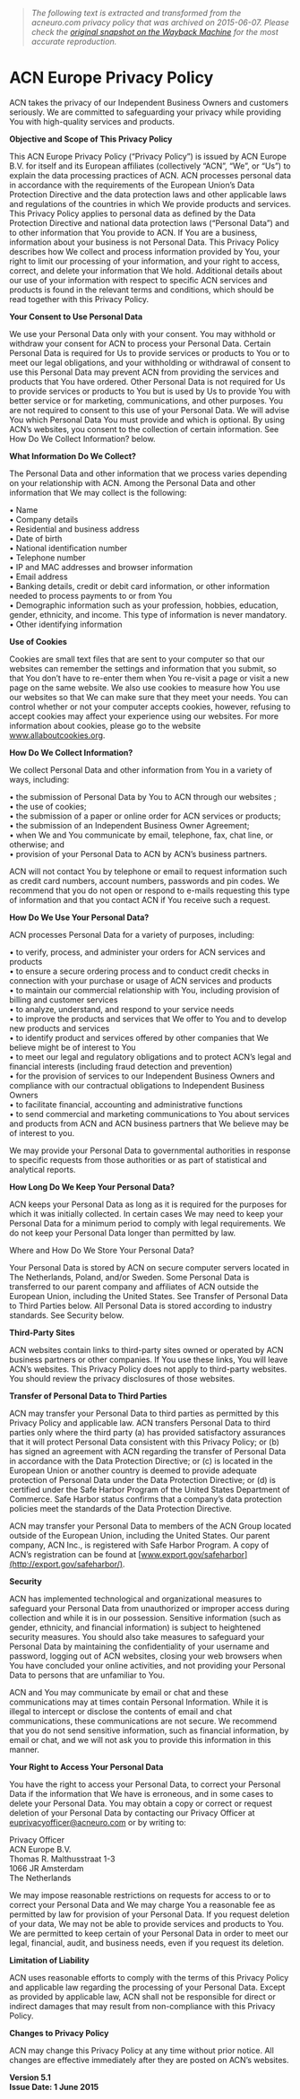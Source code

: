 > *The following text is extracted and transformed from the acneuro.com privacy policy that was archived on 2015-06-07. Please check the [original snapshot on the Wayback Machine](https://web.archive.org/web/20150607150448id_/http%3A//reps.acneuro.com/ACN-Europe_files/policy_terms/policy_EN.html) for the most accurate reproduction.*

# ACN Europe Privacy Policy

ACN takes the privacy of our Independent Business Owners and customers seriously. We are committed to safeguarding your privacy while providing You with high-quality services and products.

**Objective and Scope of This Privacy Policy**

This ACN Europe Privacy Policy (“Privacy Policy”) is issued by ACN Europe B.V. for itself and its European affiliates (collectively “ACN”, “We”, or “Us”) to explain the data processing practices of ACN. ACN processes personal data in accordance with the requirements of the European Union’s Data Protection Directive and the data protection laws and other applicable laws and regulations of the countries in which We provide products and services. This Privacy Policy applies to personal data as defined by the Data Protection Directive and national data protection laws (“Personal Data”) and to other information that You provide to ACN. If You are a business, information about your business is not Personal Data. This Privacy Policy describes how We collect and process information provided by You, your right to limit our processing of your information, and your right to access, correct, and delete your information that We hold. Additional details about our use of your information with respect to specific ACN services and products is found in the relevant terms and conditions, which should be read together with this Privacy Policy. 

**Your Consent to Use Personal Data**

We use your Personal Data only with your consent. You may withhold or withdraw your consent for ACN to process your Personal Data. Certain Personal Data is required for Us to provide services or products to You or to meet our legal obligations, and your withholding or withdrawal of consent to use this Personal Data may prevent ACN from providing the services and products that You have ordered. Other Personal Data is not required for Us to provide services or products to You but is used by Us to provide You with better service or for marketing, communications, and other purposes. You are not required to consent to this use of your Personal Data. We will advise You which Personal Data You must provide and which is optional. By using ACN’s websites, you consent to the collection of certain information. See How Do We Collect Information? below.

**What Information Do We Collect?**

The Personal Data and other information that we process varies depending on your relationship with ACN. Among the Personal Data and other information that We may collect is the following:

• Name  
• Company details  
• Residential and business address   
• Date of birth  
• National identification number  
• Telephone number  
• IP and MAC addresses and browser information  
• Email address  
• Banking details, credit or debit card information, or other information needed to process payments to or from You  
• Demographic information such as your profession, hobbies, education, gender, ethnicity, and income. This type of information is never mandatory.  
• Other identifying information

**Use of Cookies**

Cookies are small text files that are sent to your computer so that our websites can remember the settings and information that you submit, so that You don’t have to re-enter them when You re-visit a page or visit a new page on the same website. We also use cookies to measure how You use our websites so that We can make sure that they meet your needs. You can control whether or not your computer accepts cookies, however, refusing to accept cookies may affect your experience using our websites. For more information about cookies, please go to the website www.allaboutcookies.org.

**How Do We Collect Information?**

We collect Personal Data and other information from You in a variety of ways, including:

• the submission of Personal Data by You to ACN through our websites ;  
• the use of cookies;  
• the submission of a paper or online order for ACN services or products;  
• the submission of an Independent Business Owner Agreement;  
• when We and You communicate by email, telephone, fax, chat line, or otherwise; and   
• provision of your Personal Data to ACN by ACN’s business partners.

ACN will not contact You by telephone or email to request information such as credit card numbers, account numbers, passwords and pin codes. We recommend that you do not open or respond to e-mails requesting this type of information and that you contact ACN if You receive such a request.

**How Do We Use Your Personal Data?**

ACN processes Personal Data for a variety of purposes, including: 

• to verify, process, and administer your orders for ACN services and products  
• to ensure a secure ordering process and to conduct credit checks in connection with your purchase or usage of ACN services and products   
• to maintain our commercial relationship with You, including provision of billing and customer services   
• to analyze, understand, and respond to your service needs   
• to improve the products and services that We offer to You and to develop new products and services  
• to identify product and services offered by other companies that We believe might be of interest to You   
• to meet our legal and regulatory obligations and to protect ACN’s legal and financial interests (including fraud detection and prevention)  
• for the provision of services to our Independent Business Owners and compliance with our contractual obligations to Independent Business Owners  
• to facilitate financial, accounting and administrative functions  
• to send commercial and marketing communications to You about services and products from ACN and ACN business partners that We believe may be of interest to you.

We may provide your Personal Data to governmental authorities in response to specific requests from those authorities or as part of statistical and analytical reports.

**How Long Do We Keep Your Personal Data?**

ACN keeps your Personal Data as long as it is required for the purposes for which it was initially collected. In certain cases We may need to keep your Personal Data for a minimum period to comply with legal requirements. We do not keep your Personal Data longer than permitted by law.

Where and How Do We Store Your Personal Data?

Your Personal Data is stored by ACN on secure computer servers located in The Netherlands, Poland, and/or Sweden. Some Personal Data is transferred to our parent company and affiliates of ACN outside the European Union, including the United States. See Transfer of Personal Data to Third Parties below. All Personal Data is stored according to industry standards. See Security below. 

**Third-Party Sites**

ACN websites contain links to third-party sites owned or operated by ACN business partners or other companies. If You use these links, You will leave ACN’s websites. This Privacy Policy does not apply to third-party websites. You should review the privacy disclosures of those websites.

**Transfer of Personal Data to Third Parties**

ACN may transfer your Personal Data to third parties as permitted by this Privacy Policy and applicable law. ACN transfers Personal Data to third parties only where the third party (a) has provided satisfactory assurances that it will protect Personal Data consistent with this Privacy Policy; or (b) has signed an agreement with ACN regarding the transfer of Personal Data in accordance with the Data Protection Directive; or (c) is located in the European Union or another country is deemed to provide adequate protection of Personal Data under the Data Protection Directive; or (d) is certified under the Safe Harbor Program of the United States Department of Commerce. Safe Harbor status confirms that a company’s data protection policies meet the standards of the Data Protection Directive.

ACN may transfer your Personal Data to members of the ACN Group located outside of the European Union, including the United States. Our parent company, ACN Inc., is registered with Safe Harbor Program. A copy of ACN’s registration can be found at [www.export.gov/safeharbor](http://export.gov/safeharbor/).

**Security**

ACN has implemented technological and organizational measures to safeguard your Personal Data from unauthorized or improper access during collection and while it is in our possession. Sensitive information (such as gender, ethnicity, and financial information) is subject to heightened security measures. You should also take measures to safeguard your Personal Data by maintaining the confidentiality of your username and password, logging out of ACN websites, closing your web browsers when You have concluded your online activities, and not providing your Personal Data to persons that are unfamiliar to You.

ACN and You may communicate by email or chat and these communications may at times contain Personal Information. While it is illegal to intercept or disclose the contents of email and chat communications, these communications are not secure. We recommend that you do not send sensitive information, such as financial information, by email or chat, and we will not ask you to provide this information in this manner.

**Your Right to Access Your Personal Data**

You have the right to access your Personal Data, to correct your Personal Data if the information that We have is erroneous, and in some cases to delete your Personal Data. You may obtain a copy or correct or request deletion of your Personal Data by contacting our Privacy Officer at [euprivacyofficer@acneuro.com](mailto:euprivacyofficer@acneuro.com) or by writing to:

Privacy Officer  
ACN Europe B.V.  
Thomas R. Malthusstraat 1-3  
1066 JR Amsterdam  
The Netherlands

We may impose reasonable restrictions on requests for access to or to correct your Personal Data and We may charge You a reasonable fee as permitted by law for provision of your Personal Data. If you request deletion of your data, We may not be able to provide services and products to You. We are permitted to keep certain of your Personal Data in order to meet our legal, financial, audit, and business needs, even if you request its deletion.

**Limitation of Liability**

ACN uses reasonable efforts to comply with the terms of this Privacy Policy and applicable law regarding the processing of your Personal Data. Except as provided by applicable law, ACN shall not be responsible for direct or indirect damages that may result from non-compliance with this Privacy Policy. 

**Changes to Privacy Policy**

ACN may change this Privacy Policy at any time without prior notice. All changes are effective immediately after they are posted on ACN’s websites. 

**Version 5.1  
Issue Date: 1 June 2015**
